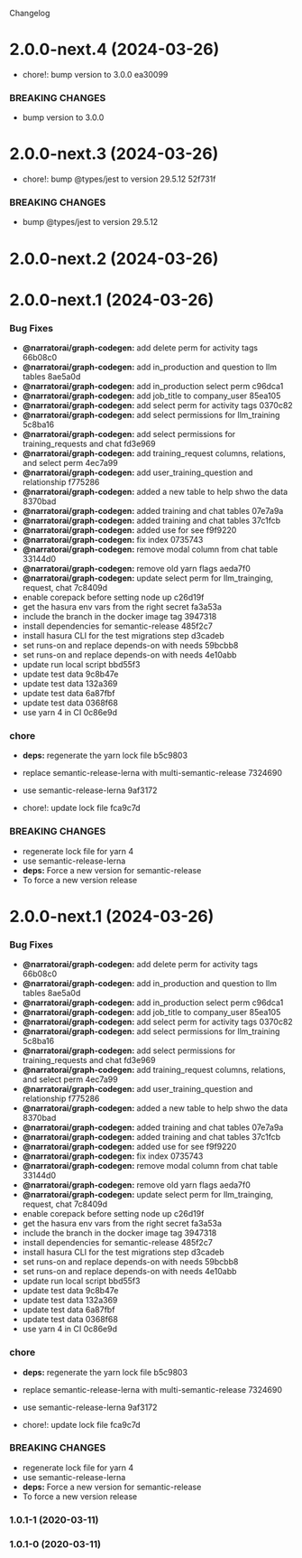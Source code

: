 Changelog

# 2.0.0-next.4 (2024-03-26)

- chore!: bump version to 3.0.0 ea30099

### BREAKING CHANGES

- bump version to 3.0.0

# 2.0.0-next.3 (2024-03-26)

- chore!: bump @types/jest to version 29.5.12 52f731f

### BREAKING CHANGES

- bump @types/jest to version 29.5.12

# 2.0.0-next.2 (2024-03-26)

# 2.0.0-next.1 (2024-03-26)

### Bug Fixes

- **@narratorai/graph-codegen:** add delete perm for activity tags 66b08c0
- **@narratorai/graph-codegen:** add in_production and question to llm tables 8ae5a0d
- **@narratorai/graph-codegen:** add in_production select perm c96dca1
- **@narratorai/graph-codegen:** add job_title to company_user 85ea105
- **@narratorai/graph-codegen:** add select perm for activity tags 0370c82
- **@narratorai/graph-codegen:** add select permissions for llm_training 5c8ba16
- **@narratorai/graph-codegen:** add select permissions for training_requests and chat fd3e969
- **@narratorai/graph-codegen:** add training_request columns, relations, and select perm 4ec7a99
- **@narratorai/graph-codegen:** add user_training_question and relationship f775286
- **@narratorai/graph-codegen:** added a new table to help shwo the data 8370bad
- **@narratorai/graph-codegen:** added training and chat tables 07e7a9a
- **@narratorai/graph-codegen:** added training and chat tables 37c1fcb
- **@narratorai/graph-codegen:** added use for see f9f9220
- **@narratorai/graph-codegen:** fix index 0735743
- **@narratorai/graph-codegen:** remove modal column from chat table 33144d0
- **@narratorai/graph-codegen:** remove old yarn flags aeda7f0
- **@narratorai/graph-codegen:** update select perm for llm_trainging, request, chat 7c8409d
- enable corepack before setting node up c26d19f
- get the hasura env vars from the right secret fa3a53a
- include the branch in the docker image tag 3947318
- install dependencies for semantic-release 485f2c7
- install hasura CLI for the test migrations step d3cadeb
- set runs-on and replace depends-on with needs 59bcbb8
- set runs-on and replace depends-on with needs 4e10abb
- update run local script bbd55f3
- update test data 9c8b47e
- update test data 132a369
- update test data 6a87fbf
- update test data 0368f68
- use yarn 4 in CI 0c86e9d

### chore

- **deps:** regenerate the yarn lock file b5c9803
- replace semantic-release-lerna with multi-semantic-release 7324690
- use semantic-release-lerna 9af3172

- chore!: update lock file fca9c7d

### BREAKING CHANGES

- regenerate lock file for yarn 4
- use semantic-release-lerna
- **deps:** Force a new version for semantic-release
- To force a new version release

# 2.0.0-next.1 (2024-03-26)

### Bug Fixes

- **@narratorai/graph-codegen:** add delete perm for activity tags 66b08c0
- **@narratorai/graph-codegen:** add in_production and question to llm tables 8ae5a0d
- **@narratorai/graph-codegen:** add in_production select perm c96dca1
- **@narratorai/graph-codegen:** add job_title to company_user 85ea105
- **@narratorai/graph-codegen:** add select perm for activity tags 0370c82
- **@narratorai/graph-codegen:** add select permissions for llm_training 5c8ba16
- **@narratorai/graph-codegen:** add select permissions for training_requests and chat fd3e969
- **@narratorai/graph-codegen:** add training_request columns, relations, and select perm 4ec7a99
- **@narratorai/graph-codegen:** add user_training_question and relationship f775286
- **@narratorai/graph-codegen:** added a new table to help shwo the data 8370bad
- **@narratorai/graph-codegen:** added training and chat tables 07e7a9a
- **@narratorai/graph-codegen:** added training and chat tables 37c1fcb
- **@narratorai/graph-codegen:** added use for see f9f9220
- **@narratorai/graph-codegen:** fix index 0735743
- **@narratorai/graph-codegen:** remove modal column from chat table 33144d0
- **@narratorai/graph-codegen:** remove old yarn flags aeda7f0
- **@narratorai/graph-codegen:** update select perm for llm_trainging, request, chat 7c8409d
- enable corepack before setting node up c26d19f
- get the hasura env vars from the right secret fa3a53a
- include the branch in the docker image tag 3947318
- install dependencies for semantic-release 485f2c7
- install hasura CLI for the test migrations step d3cadeb
- set runs-on and replace depends-on with needs 59bcbb8
- set runs-on and replace depends-on with needs 4e10abb
- update run local script bbd55f3
- update test data 9c8b47e
- update test data 132a369
- update test data 6a87fbf
- update test data 0368f68
- use yarn 4 in CI 0c86e9d

### chore

- **deps:** regenerate the yarn lock file b5c9803
- replace semantic-release-lerna with multi-semantic-release 7324690
- use semantic-release-lerna 9af3172

- chore!: update lock file fca9c7d

### BREAKING CHANGES

- regenerate lock file for yarn 4
- use semantic-release-lerna
- **deps:** Force a new version for semantic-release
- To force a new version release

<a name="1.0.1-1"></a>

### 1.0.1-1 (2020-03-11)

<a name="1.0.1-0"></a>

### 1.0.1-0 (2020-03-11)
